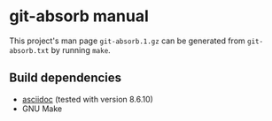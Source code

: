 git-absorb manual
=================

This project's man page `git-absorb.1.gz` can be generated from `git-absorb.txt`
by running `make`.

Build dependencies
------------------

- [asciidoc][] (tested with version 8.6.10)
- GNU Make

[asciidoc]: http://www.methods.co.nz/asciidoc/
